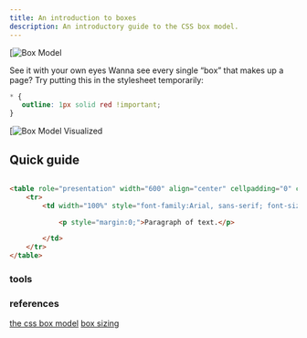 ```yaml
---
title: An introduction to boxes
description: An introductory guide to the CSS box model.
---
```



[![Box Model](https://i0.wp.com/css-tricks.com/wp-content/uploads/2021/02/thebox.png?w=570&ssl=1)

See it with your own eyes
Wanna see every single “box” that makes up a page? Try putting this in the stylesheet temporarily:

```css
* {
   outline: 1px solid red !important;
}
```

[![Box Model Visualized](https://i0.wp.com/css-tricks.com/wp-content/uploads/2021/02/all-is-a-box.jpg?w=570&ssl=1)

## Quick guide

```html

<table role="presentation" width="600" align="center" cellpadding="0" cellspacing="0" border="0">
    <tr>
        <td width="100%" style="font-family:Arial, sans-serif; font-size:16px; line-height:1.5em; color:#333333; padding:2em; background-color:#e4e4e4;">

            <p style="margin:0;">Paragraph of text.</p>

        </td>
    </tr>
</table>

```

### tools

### references

[the css box model](https://css-tricks.com/the-css-box-model/)
[box sizing](https://css-tricks.com/almanac/properties/b/box-sizing/)
